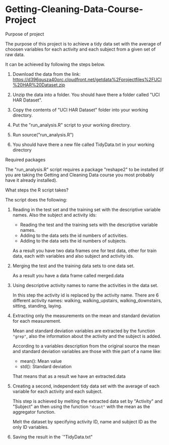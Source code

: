 # Getting-Cleaning-Data-Course-Project
Purpose of project

The purpose of this project is to achieve a tidy data set with the average of choosen variables for each activity and each subject from a given set of raw data. 

It can be achieved by following the steps below.


1. Download the data from the link: https://d396qusza40orc.cloudfront.net/getdata%2Fprojectfiles%2FUCI%20HAR%20Dataset.zip

2. Unzip the data into a folder. You should have there a folder called "UCI HAR Dataset".

3. Copy the contents of "UCI HAR Dataset" folder into your working directory.

4. Put the "run_analysis.R" script to your working directory.

5. Run source("run_analysis.R")

6. You should have there a new file called TidyData.txt in your working directory

Required packages

The "run_analysis.R" script requires a package "reshape2" to be installed (if you are taking the Getting and Cleaning Data course you most probably have it already installed).


What steps the R script takes?

The script does the following:

1. Reading in the test set and the training set with the descriptive variable names. Also the subject and activity ids:
    * Reading the test and the training sets with the descriptive variable names.
    * Adding to the data sets the id numbers of activities.
    * Adding to the data sets the id numbers of subjects.

    As a result you have two data frames one for test data, other for train data, each with variables and also subject and activity ids.

2. Merging the test and the training data sets to one data set.

    As a result you have a data frame called merged.data

3. Using descriptive activity names to name the activities in the data set.

    In this step the activity id is replaced by the activity name.
    There are 6 different activity names: walking, walking_upstairs, walking_downstairs, sitting, standing, laying.

4. Extracting only the measurements on the mean and standard deviation for each measurement.

    Mean and standard deviation variables are extracted by the function `"grep"`, also the information about the activity and the subject is added.

    According to a variables description from the original source the mean and standard deviation variables are those with thie part of a name like:
    * mean(): Mean value
    * std(): Standard deviation

    That means that as a result we have an extracted.data

5. Creating a second, independent tidy data set with the average of each variable for each activity and each subject.

    This step is achieved by melting the extracted data set by "Activity" and "Subject" an then using the function `"dcast"` with the mean as the aggregator function.

    Melt the dataset by specifying activity ID, name and subject ID as the only ID variables.


6. Saving the result in the `"TidyData.txt"